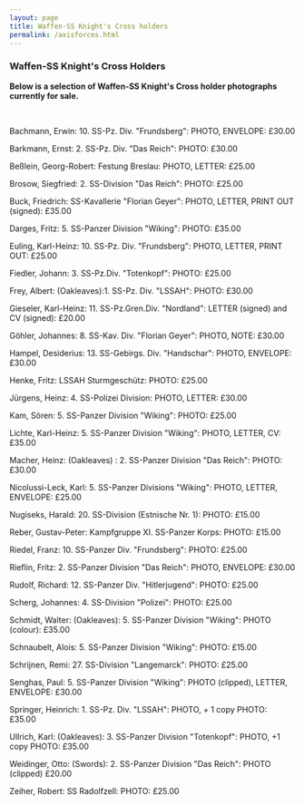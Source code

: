 ```yaml
---
layout: page
title: Waffen-SS Knight's Cross holders
permalink: /axisforces.html
---
```


<div id="axisforces">

  <h3>Waffen-SS Knight's Cross Holders</h3>
  
<p><b>Below is a selection of Waffen-SS Knight's Cross holder photographs currently for sale.</b></p>
<br />
<p>Bachmann,	Erwin: 10. SS-Pz. Div. "Frundsberg":	PHOTO, ENVELOPE:	£30.00
<p>Barkmann,	Ernst: 2. SS-Pz. Div. "Das Reich":	PHOTO:	£30.00
<p>Beßlein,	Georg-Robert:	Festung Breslau:	PHOTO, LETTER:	£25.00
<p>Brosow,	Siegfried: 2. SS-Division "Das Reich":	PHOTO:	£25.00
<p>Buck,	Friedrich:	SS-Kavallerie "Florian Geyer":	PHOTO, LETTER, PRINT OUT (signed):	£35.00
<p>Darges,	Fritz: 5. SS-Panzer Division "Wiking":	PHOTO:	£35.00
<p>Euling,	Karl-Heinz:	10. SS-Pz. Div. "Frundsberg":	PHOTO, LETTER, PRINT OUT:	£25.00
<p>Fiedler,	Johann:	3. SS-Pz.Div. "Totenkopf":	PHOTO:	£25.00
<p>Frey,	Albert:	(Oakleaves):1. SS-Pz. Div. "LSSAH":	PHOTO: 	£30.00
<p>Gieseler,	Karl-Heinz:	11. SS-Pz.Gren.Div. "Nordland": LETTER (signed) and CV (signed):	£20.00
<p>Göhler,	Johannes:	8. SS-Kav. Div. "Florian Geyer":	PHOTO, NOTE:	£30.00
<p>Hampel,	Desiderius: 13. SS-Gebirgs. Div. "Handschar":	PHOTO, ENVELOPE:	£30.00
<p>Henke,	Fritz: LSSAH Sturmgeschütz:	PHOTO: £25.00
<p>Jürgens,	Heinz: 4. SS-Polizei Division:	PHOTO, LETTER:	£30.00
<p>Kam,	Sören: 5. SS-Panzer Division "Wiking":	PHOTO:	£25.00
<p>Lichte,	Karl-Heinz:	5. SS-Panzer Division "Wiking":	PHOTO, LETTER, CV: £35.00
<p>Macher,	Heinz:	(Oakleaves)	: 2. SS-Panzer Division "Das Reich":	PHOTO:	£30.00
<p>Nicolussi-Leck,	Karl:	5. SS-Panzer Divisions "Wiking": PHOTO, LETTER, ENVELOPE:	£25.00
<p>Nugiseks,	Harald:	20. SS-Division (Estnische Nr. 1):	PHOTO: 	£15.00
<p>Reber,	Gustav-Peter:	Kampfgruppe XI. SS-Panzer Korps:	PHOTO:	£15.00
<p>Riedel,	Franz:	10. SS-Panzer Div. "Frundsberg": PHOTO:	£25.00
<p>Rieflin,	Fritz: 2. SS-Panzer Division "Das Reich":	PHOTO, ENVELOPE:	£30.00
<p>Rudolf,	Richard: 12. SS-Panzer Div. "Hitlerjugend":	PHOTO:	£25.00
<p>Scherg,	Johannes:	4. SS-Division "Polizei":	PHOTO:	£25.00
<p>Schmidt,	Walter:	(Oakleaves): 5. SS-Panzer Division "Wiking":	PHOTO (colour):	£35.00
<p>Schnaubelt,	Alois: 5. SS-Panzer Division "Wiking":	PHOTO:	£15.00
<p>Schrijnen,	Remi:	27. SS-Division "Langemarck":	PHOTO: £25.00
<p>Senghas,	Paul:	5. SS-Panzer Division "Wiking":	PHOTO (clipped), LETTER, ENVELOPE: £30.00
<p>Springer,	Heinrich:	1. SS-Pz. Div. "LSSAH":	PHOTO, + 1 copy PHOTO:	£35.00
<p>Ullrich,	Karl:	(Oakleaves): 3. SS-Panzer Division "Totenkopf":	PHOTO, +1 copy PHOTO:	£35.00
<p>Weidinger,	Otto:	(Swords): 2. SS-Panzer Division "Das Reich": PHOTO (clipped)		£20.00
<p>Zeiher,	Robert:	SS Radolfzell:	PHOTO: £25.00</p>
